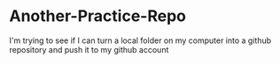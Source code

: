 # Another-Practice-Repo
I'm trying to see if I can turn a local folder on my computer into a github repository and push it to my github account
